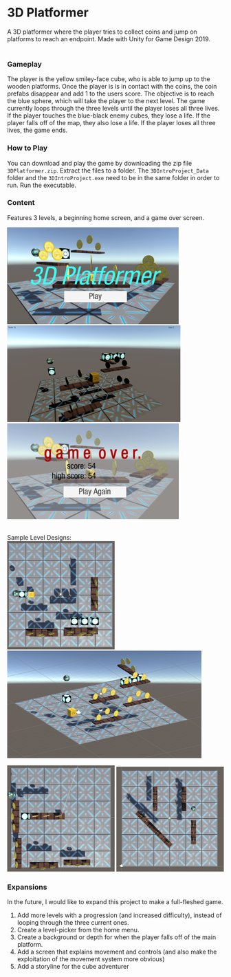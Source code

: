 # 3D Platformer
 A 3D platformer where the player tries to collect coins and jump on platforms to reach an endpoint. Made with Unity for Game Design 2019.<br><br>

### Gameplay
The player is the yellow smiley-face cube, who is able to jump up to the wooden platforms. Once the player is is in contact with the coins, the coin prefabs disappear and add 1 to the users score. The objective is to reach the blue sphere, which will take the player to the next level. The game currently loops through the three levels until the player loses all three lives. If the player touches the blue-black enemy cubes, they lose a life. If the player falls off of the map, they also lose a life. If the player loses all three lives, the game ends.

### How to Play
You can download and play the game by downloading the zip file <code>3DPlatformer.zip</code>. Extract the files to a folder. The <code>3DIntroProject_Data</code> folder and the <code>3DIntroProject.exe</code> need to be in the same folder in order to run. Run the executable.

### Content

Features 3 levels, a beginning home screen, and a game over screen.

<img src = "https://raw.githubusercontent.com/SamP923/Video-Game_3DPlatformer/master/3DPlatformerScreenshots/homescreen.PNG" height = "225">     <img src = "https://raw.githubusercontent.com/SamP923/Video-Game_3DPlatformer/master/3DPlatformerScreenshots/gameplay.PNG" height= "225">      <img src = "https://raw.githubusercontent.com/SamP923/Video-Game_3DPlatformer/master/3DPlatformerScreenshots/gameover.PNG" width= "399"><br><br>

Sample Level Designs:<br>
<img src = "https://raw.githubusercontent.com/SamP923/Video-Game_3DPlatformer/master/3DPlatformerScreenshots/level2_topview.PNG" width = "250">     <img src = "https://raw.githubusercontent.com/SamP923/Video-Game_3DPlatformer/master/3DPlatformerScreenshots/level2_sideview.PNG" height = "250"><br>

<img src = "https://raw.githubusercontent.com/SamP923/Video-Game_3DPlatformer/master/3DPlatformerScreenshots/level1.PNG" width = "250">     <img src = "https://raw.githubusercontent.com/SamP923/Video-Game_3DPlatformer/master/3DPlatformerScreenshots/level3.PNG" width = "250">

### Expansions
In the future, I would like to expand this project to make a full-fleshed game.
1. Add more levels with a progression (and increased difficulty), instead of looping through the three current ones.
2. Create a level-picker from the home menu.
3. Create a background or depth for when the player falls off of the main platform.
4. Add a screen that explains movement and controls (and also make the exploitation of the movement system more obvious)
5. Add a storyline for the cube adventurer
